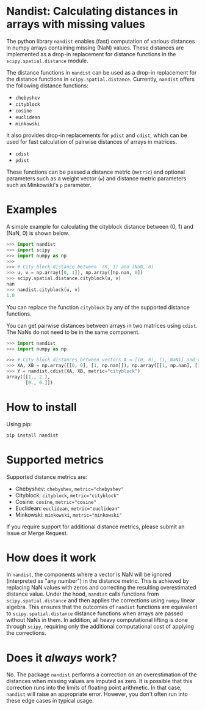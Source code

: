 # Nandist: Calculating distances in arrays with missing values

The python library `nandist` enables (fast) computation of various distances in numpy arrays containing missing (NaN) values.
These distances are implemented as a drop-in replacement for distance functions in the `scipy.spatial.distance` module.

The distance functions in `nandist` can be used as a drop-in replacement for the distance functions in `scipy.spatial.distance`.
Currently, `nandist` offers the following distance functions:

- `chebyshev`
- `cityblock`
- `cosine`
- `euclidean`
- `minkowski`

It also provides drop-in replacements for `pdist` and `cdist`, which can be used for fast calculation of pairwise distances of arrays in matrices.

- `cdist`
- `pdist`

These functions can be passed a distance metric (`metric`) and optional parameters such as a weight vector (`w`) and distance metric parameters such as Minkowski's `p` parameter.

# Examples
A simple example for calculating the cityblock distance between (0, 1) and (NaN, 0) is shown below.

```python
>>> import nandist
>>> import scipy
>>> import numpy as np
>>>
>>> # City-block distance between  (0, 1) and (NaN, 0)
>>> u, v = np.array([0, 1]), np.array([np.nan, 0])
>>> scipy.spatial.distance.cityblock(u, v)
nan
>>> nandist.cityblock(u, v)
1.0
```
You can replace the function `cityblock` by any of the supported distance functions.

You can get pairwise distances between arrays in two matrices using `cdist`.
The NaNs do not need to be in the same component.

```python
>>> import nandist
>>> import numpy as np

>>> # City-block distances between vectors A = [(0, 0), (1, NaN)] and vectors B=[(1, NaN) and (1, 1)]
>>> XA, XB = np.array([[0, 0], [1, np.nan]]), np.array([[1, np.nan], [1, 1]])
>>> Y = nandist.cdist(XA, XB, metric="cityblock")
array([[1., 2.],
       [0., 0.]])
```

# How to install
Using pip:
```bash
pip install nandist
```

# Supported metrics
Supported distance metrics are:

- Chebyshev: `chebyshev`, `metric="chebyshev"`
- Cityblock: `cityblock`, `metric="cityblock"`
- Cosine: `cosine`, `metric="cosine"`
- Euclidean: `euclidean`, `metric="euclidean"`
- Minkowski: `minkowski`, `metric="minkowski"`

If you require support for additional distance metrics, please submit an Issue or Merge Request.

# How does it work
In `nandist`, the components where a vector is NaN will be ignored (interpreted as "any number") in the distance metric.
This is achieved by replacing NaN values with zeros and correcting the resulting overestimated distance value.
Under the hood, `nandist` calls functions from `scipy.spatial.distance` and then applies the corrections using `numpy` linear algebra.
This ensures that the outcomes of `nandist` functions are equivalent to `scipy.spatial.distance` distance functions when arrays are passed without NaNs in them.
In addition, all heavy computational lifting is done through `scipy`, requiring only the additional computational cost of applying the corrections.

# Does it _always_ work?
No. The package `nandist` performs a correction on an overestimation of the distances when missing values are imputed as zero.
It is possible that this correction runs into the limits of floating point arithmetic.
In that case, `nandist` will raise an appropriate error.
However, you don't often run into these edge cases in typical usage.
